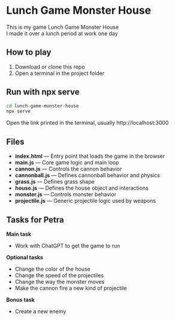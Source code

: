 # Lunch Game Monster House

This is my game Lunch Game Monster House  
I made it over a lunch period at work one day

## How to play

1. Download or clone this repo
2. Open a terminal in the project folder

## Run with npx serve

```bash
cd lunch-game-monster-house
npx serve
```

Open the link printed in the terminal, usually http://localhost:3000

## Files

- **index.html** — Entry point that loads the game in the browser  
- **main.js** — Core game logic and main loop  
- **cannon.js** — Controls the cannon behavior  
- **cannonball.js** — Defines cannonball behavior and physics  
- **grass.js** — Defines grass shape
- **house.js** — Defines the house object and interactions  
- **monster.js** — Controls monster behavior  
- **projectile.js** — Generic projectile logic used by weapons

## Tasks for Petra

**Main task**  
- Work with ChatGPT to get the game to run

**Optional tasks**  
- Change the color of the house  
- Change the speed of the projectiles  
- Change the way the monster moves  
- Make the cannon fire a new kind of projectile  

**Bonus task**  
- Create a new enemy